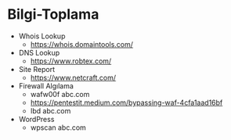 # Bilgi-Toplama
- Whois Lookup
  - https://whois.domaintools.com/
- DNS Lookup
  - https://www.robtex.com/
- Site Report
  - https://www.netcraft.com/ 
- Firewall Algılama
  - wafw00f abc.com
  - https://pentestit.medium.com/bypassing-waf-4cfa1aad16bf 
  - lbd abc.com 
- WordPress
  - wpscan abc.com  

